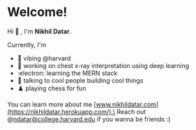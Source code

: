 
# Welcome!

Hi :wave: , I'm **Nikhil Datar**.

Currently, I'm 

* :tea: vibing @harvard
* :brain: working on chest x-ray interpretation using deep learning
* :electron: learning the MERN stack
* :speech_balloon: talking to cool people building cool things
* :chess_pawn: playing chess for fun

You can learn more about me [www.nikhildatar.com](https://nikhildatar.herokuapp.com/).\
Reach out @ndatar@college.harvard.edu if you wanna be friends :)

